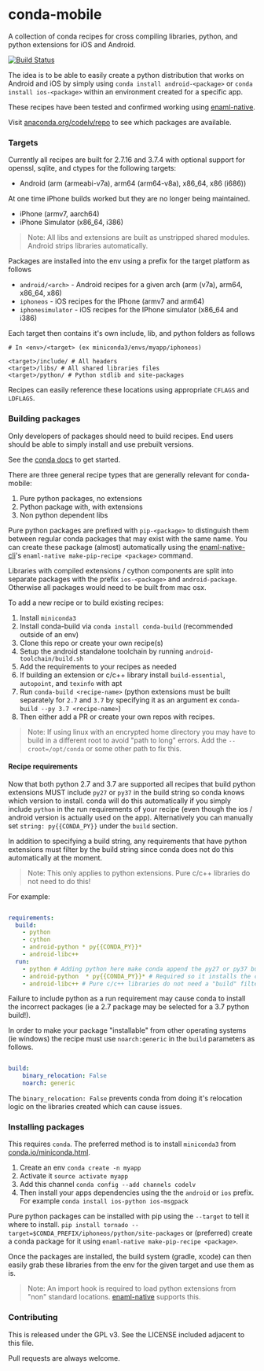 # conda-mobile

A collection of conda recipes for cross compiling libraries, python, and
python extensions for iOS and Android.

[![Build Status](https://travis-ci.org/codelv/conda-mobile.svg?branch=master)](https://travis-ci.org/codelv/conda-mobile)

The idea is to be able to easily create a python distribution that works on
Android and iOS by simply using `conda install android-<package>` or
`conda install ios-<package>` within an environment created for a specific app.

These recipes have been tested and confirmed working using
[enaml-native](https://github.com/codelv/enaml-native).

Visit [anaconda.org/codelv/repo](https://anaconda.org/codelv/repo) to see which
packages are available.


### Targets

Currently all recipes are built for 2.7.16 and 3.7.4 with optional support for
openssl, sqlite, and ctypes for the following targets:

- Android (arm (armeabi-v7a), arm64 (arm64-v8a), x86_64, x86 (i686))

At one time iPhone builds worked but they are no longer being maintained.

- iPhone (armv7, aarch64)
- iPhone Simulator (x86_64, i386)

> Note: All libs and extensions are built as unstripped shared modules.
>Android strips libraries automatically.

Packages are installed into the env using a prefix for the target platform as follows

- `android/<arch>` - Android recipes for a given arch (arm (v7a), arm64, x86_64, x86)
- `iphoneos` - iOS recipes for the IPhone (armv7 and arm64)
- `iphonesimulator` - iOS recipes for the IPhone simulator (x86_64 and i386)



Each target then contains it's own include, lib, and python folders as follows

```
# In <env>/<target> (ex miniconda3/envs/myapp/iphoneos)

<target>/include/ # All headers
<target>/libs/ # All shared libraries files
<target>/python/ # Python stdlib and site-packages

```

Recipes can easily reference these locations using appropriate `CFLAGS` and `LDFLAGS`.

### Building packages

Only developers of packages should need to build recipes. End users should
be able to simply install and use prebuilt versions.

See the [conda docs](https://conda.io/docs/user-guide/tasks/build-packages/index.html)
to get started.

There are three general recipe types that are generally relevant for conda-mobile:

 1. Pure python packages, no extensions
 2. Python package with, with extensions
 3. Non python dependent libs


Pure python packages are prefixed with `pip-<package>` to distinguish them between regular
conda packages that may exist with the same name. You can create these package (almost)
automatically using the [enaml-native-cli](https://github.com/codelv/enaml-native-cli)'s
`enaml-native make-pip-recipe <package>` command.

Libraries with compiled extensions / cython components are split  into separate packages with
the prefix `ios-<package>` and `android-package`. Otherwise all packages would need to be
built from mac osx.

To add a new recipe or to build existing recipes:

1. Install `miniconda3`
2. Install conda-build via `conda install conda-build` (recommended outside of an env)
3. Clone this repo or create your own recipe(s)
4. Setup the android standalone toolchain by running `android-toolchain/build.sh`
5. Add the requirements to your recipes as needed
6. If building an extension or c/c++ library install `build-essential`,  `autopoint`, and `texinfo` with apt
7. Run `conda-build <recipe-name>` (python extensions must be built separately for
    `2.7` and `3.7` by specifying it as an argument ex `conda-build --py 3.7 <recipe-name>`)
8. Then either add a PR or create your own repos with recipes.

> Note: If using linux with an encrypted home directory you may have to build in a different
root to avoid "path to long" errors. Add the `--croot=/opt/conda` or some other path to
fix this.

#### Recipe requirements

Now that both python 2.7 and 3.7 are supported all recipes that build python extensions MUST
include `py27` or `py37` in the build string so conda knows which version to install.
conda will do this automatically if you simply include `python` in the run
requirements of your recipe (even though the ios / android version is actually used on the
app). Alternatively you can manually set `string: py{{CONDA_PY}}` under the `build` section.

In addition to specifying a build string, any requirements that have python extensions must
filter by the build string since conda does not do this automatically at the moment.

> Note: This only applies to python extensions. Pure c/c++ libraries do not need to do this!

For example:

```yaml

requirements:
  build:
    - python
    - cython
    - android-python * py{{CONDA_PY}}*
    - android-libc++
  run:
    - python # Adding python here make conda append the py27 or py37 build string
    - android-python  * py{{CONDA_PY}}* # Required so it installs the correct pkg for the py version
    - android-libc++ # Pure c/c++ libraries do not need a "build" filter

```

Failure to include python as a run requirement may cause conda to install the incorrect
packages (ie a 2.7 package may be selected for a 3.7 python build!).

In order to make your package "installable" from other operating systems (ie windows) the
recipe must use `noarch:generic` in the `build` parameters as follows.

```yaml

build:
    binary_relocation: False
    noarch: generic

```

The `binary_relocation: False` prevents conda from doing it's relocation logic on the
libraries created which can cause issues.


### Installing packages

This requires `conda`. The preferred method is to install `miniconda3` from
[conda.io/miniconda.html](https://conda.io/miniconda.html).

1. Create an env `conda create -n myapp`
2. Activate it `source activate myapp`
3. Add this channel `conda config --add channels codelv`
4. Then install your apps dependencies using the the `android` or `ios` prefix.
For example `conda install ios-python ios-msgpack`


Pure python packages can be installed with pip using the `--target` to tell it
where to install. `pip install tornado --target=$CONDA_PREFIX/iphoneos/python/site-packages`
or (preferred) create a conda package for it using `enaml-native make-pip-recipe <package>`.

Once the packages are installed, the build system (gradle, xcode) can then easily grab
these libraries from the env for the given target and use them as is.

> Note: An import hook is required to load python extensions from "non" standard locations.
[enaml-native](https://github.com/codelv/enaml-native) supports this.


### Contributing

This is released under the GPL v3. See the LICENSE included adjacent to this file.

Pull requests are always welcome.
